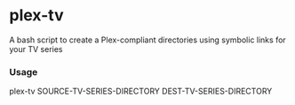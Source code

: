 plex-tv
=======

A bash script to create a Plex-compliant directories using symbolic links for your TV series

### Usage
plex-tv SOURCE-TV-SERIES-DIRECTORY DEST-TV-SERIES-DIRECTORY
